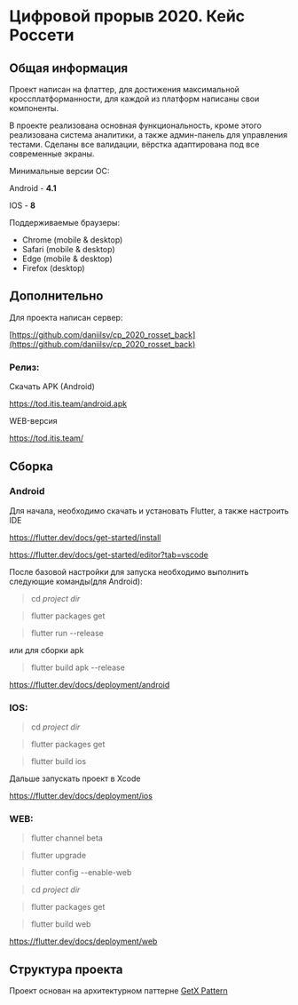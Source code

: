 # Цифровой прорыв 2020. Кейс Россети





## Общая информация

Проект написан на флаттер, для достижения максимальной кроссплатформанности, для каждой из платформ написаны свои компоненты.

В проекте реализована основная функциональность, кроме этого реализована система аналитики, а также админ-панель для управления тестами. 
Сделаны все валидации, вёрстка адаптирована под все современные экраны.



Минимальные версии ОС:

Android - **4.1**

IOS - **8**

Поддерживаемые браузеры:
-   Chrome (mobile & desktop)
-   Safari (mobile & desktop)
-   Edge (mobile & desktop)
-   Firefox (desktop)


## Дополнительно


Для проекта написан сервер:

[https://github.com/daniilsv/cp_2020_rosset_back](https://github.com/daniilsv/cp_2020_rosset_back)


### Релиз:



Скачать APK (Android)

https://tod.itis.team/android.apk

WEB-версия

https://tod.itis.team/




## Сборка

### Android

Для начала, необходимо скачать и установать Flutter, а также настроить IDE

https://flutter.dev/docs/get-started/install

https://flutter.dev/docs/get-started/editor?tab=vscode

После базовой настройки для запуска необходимо выполнить следующие команды(для Android):



> cd *project dir*

> flutter packages get

> flutter run --release

или для сборки apk

> flutter build apk --release



https://flutter.dev/docs/deployment/android



###  IOS:



> cd *project dir*

> flutter packages get

> flutter build ios

Дальше запускать проект в Xcode



https://flutter.dev/docs/deployment/ios


###  WEB:

> flutter channel beta

> flutter upgrade

> flutter config --enable-web

> cd *project dir*

> flutter packages get

> flutter build web

https://flutter.dev/docs/deployment/web

## Структура проекта

Проект основан на архитектурном паттерне [GetX Pattern](https://github.com/kauemurakami/getx_pattern)
